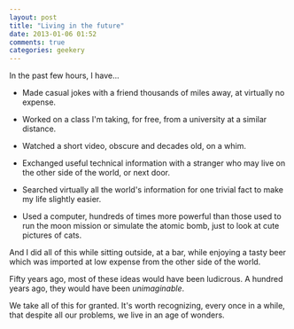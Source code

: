 ```yaml
---
layout: post
title: "Living in the future"
date: 2013-01-06 01:52
comments: true
categories: geekery 
---
```


In the past few hours, I have...

* Made casual jokes with a friend thousands of miles away, at virtually
no expense.

* Worked on a class I'm taking, for free, from a university at a 
similar distance.

* Watched a short video, obscure and decades old, on a whim.

* Exchanged useful technical information with a stranger who may live
on the other side of the world, or next door.

* Searched virtually all the world's information for one trivial 
fact to make my life slightly easier.

* Used a computer, hundreds of times more powerful than those used to
run the moon mission or simulate the atomic bomb, just to look at cute
pictures of cats.

And I did all of this while sitting outside, at a bar, while enjoying
a tasty beer which was imported at low expense from the other side 
of the world.

Fifty years ago, most of these ideas would have been ludicrous. A hundred
years ago, they would have been *unimaginable*.

We take all of this for granted. It's worth recognizing, every once in a 
while, that despite all our problems, we live in an age of wonders.
